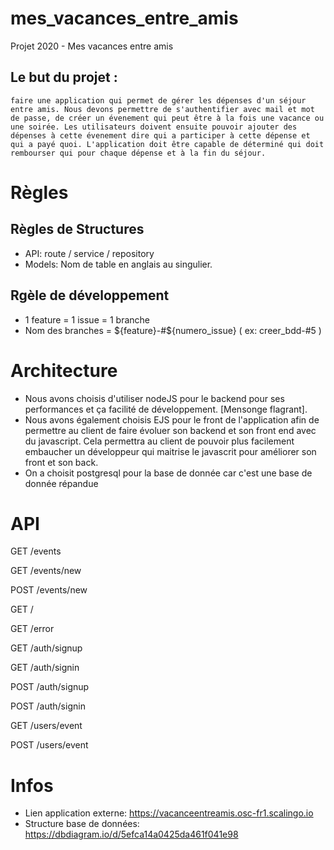 # mes_vacances_entre_amis
Projet 2020 - Mes vacances entre amis
## Le but du projet :
    faire une application qui permet de gérer les dépenses d'un séjour entre amis. Nous devons permettre de s'authentifier avec mail et mot de passe, de créer un évenement qui peut être à la fois une vacance ou une soirée. Les utilisateurs doivent ensuite pouvoir ajouter des dépenses à cette évenement dire qui a participer à cette dépense et qui a payé quoi. L'application doit être capable de déterminé qui doit rembourser qui pour chaque dépense et à la fin du séjour.
    
# Règles
## Règles de Structures
- API: route / service / repository
- Models: Nom de table en anglais au singulier.

## Rgèle de développement

- 1 feature = 1 issue = 1 branche
- Nom des branches = ${feature}-#${numero_issue} ( ex: creer_bdd-#5 )

# Architecture
* Nous avons choisis d'utiliser nodeJS pour le backend pour ses performances et ça facilité de développement. [Mensonge flagrant].
* Nous avons également choisis EJS pour le front de l'application afin de permettre au client de faire évoluer son backend et son front end avec du javascript. Cela permettra au client de pouvoir plus facilement embaucher un développeur qui maitrise le javascrit pour améliorer son front et son back.
* On a choisit postgresql pour la base de donnée car c'est une base de donnée répandue 

# API

GET /events

GET /events/new 

POST /events/new 

GET /

GET /error

GET /auth/signup

GET /auth/signin

POST /auth/signup

POST /auth/signin

GET /users/event

POST /users/event

# Infos

- Lien application externe: https://vacanceentreamis.osc-fr1.scalingo.io
- Structure base de données: https://dbdiagram.io/d/5efca14a0425da461f041e98

